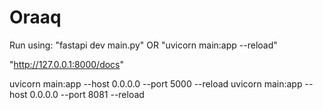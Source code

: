 # Oraaq


Run using: "fastapi dev main.py" OR "uvicorn main:app --reload"

"http://127.0.0.1:8000/docs"


uvicorn main:app --host 0.0.0.0 --port 5000 --reload
uvicorn main:app --host 0.0.0.0 --port 8081 --reload